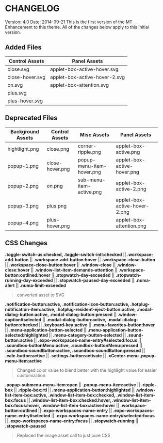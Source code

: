 CHANGELOG
===

Version: 4.0
Date: 2014-09-21
This is the first version of the MT Enhancement to this theme. All of the changes below apply to this initial version.

Added Files
---
|Control Assets|Panel Assets|
|--------|--------|
|close.svg|applet-box-active-hover.svg|
|close-hover.svg|applet-box-active-hover-2.svg|
|on.svg|applet-box-attention.svg|
|plus.svg|
|plus-hover.svg|

Deprecated Files
----
|Background Assets|Control Assets|Misc Assets|Panel Assets|
|--------|--------|--------|--------|
|hightlight.png|close.png|corner-ripple.png|applet-box-active.png|
|popup-1.png|close-hover.png|popup-menu-item-hover.png|applet-box-active-hover.png|
|popup-2.png|on.png|sub-menu-item-active.png|applet-box-active-2.png|
|popup-3.png|plus.png||applet-box-active-hover-2.png|
|popup-4.png|plus-hover.png||applet-box-attention.png|

CSS Changes
---
**.toggle-switch-us:checked, .toggle-switch-intl:checked** || **.workspace-add-button** || **.workspace-add-button:hover** || **.workspace-close-button** || **.workspace-close-button:hover** || **.window-close** || **.window-close:hover** || **.window-list-item-demands-attention** || **.workspace-button:outlined:hover** || **.stopwatch-day-exceeded** || **.stopwatch-running-day-exceeded** || **.stopwatch-paused-day-exceeded** || **.numa-alert** || **.numa-limit-exceeded**
> converted asset to SVG

**.notification-button:active, .notification-icon-button:active, .hotplug-notification-item:active, .hotplug-resident-eject-button:active, .modal-dialog-button:active, .modal-dialog-button:pressed** || **.window-caption#selected** || **.modal-dialog-button:active, .modal-dialog-button:checked** || **.keyboard-key:active** || **.menu-favorites-button:hover** || **.menu-application-button-selected** || **.menu-application-button-selected:highlighted** || **.menu-category-button-selected** || **.sound-button:active** || **.expo-workspaces-name-entry#selected:focus** || **.soundbox-buttonMenu:active, .soundbox-buttonMenu:pressed** || **.soundbox-soundButton:active, .soundbox-soundButton:pressed** || **.calc-button:active** || **.settings-button:activate** || **.xCenter-menu .popup-menu-item:active**
> Changed color value to blend better with the highlight value for easier customization.

**.popup-submenu-menu-item:open** || **.popup-menu-item:active** || **.ripple-box** || **.ripple-box:rtl** || **.menu-application-button:highlighted** || **.window-list-item-box:active, .window-list-item-box:checked, .window-list-item-box:focus** || **.window-list-item-box:checked:hover, .window-list-item-box:focus:hover, .window-list-item-box:active:hover** || **.workspace-button:outlined** || **.expo-workspaces-name-entry** || **.expo-workspaces-name-entry#selected** || **.expo-workspaces-name-entry#selected:focus** || **.expo-workspaces-name-entry:focus** || **.stopwatch-running** || **.stopwatch-paused**
> Replaced the image asset call to just pure CSS